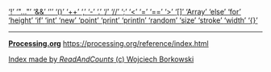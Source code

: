 [ ‘!’ ](https://processing.org/reference/logicalNOT.html)	[ ‘"..."’ ](https://openjdk.java.net/jeps/326)	[ ‘&&’ ](https://processing.org/reference/logicalAND.html)	[ ‘'’ ](https://www.informit.com/articles/article.aspx?p=130880&seqNum=11)	[ ‘()’ ](https://processing.org/reference/parentheses.html)	[ ‘++’ ](https://processing.org/reference/increment.html)	[ ‘,’ ](https://processing.org/reference/comma.html)	[ ‘-’ ](https://processing.org/reference/minus.html)	[ ‘.’ ](https://processing.org/reference/dot.html)	[ ‘/’ ](https://processing.org/reference/divide.html)	[ ‘//’ ](https://processing.org/reference/comment.html)	[ ‘;’ ](https://processing.org/reference/semicolon.html)	[ ‘<’ ](https://processing.org/reference/lessthan.html)	[ ‘=’ ](https://processing.org/reference/assign.html)	[ ‘==’ ](https://processing.org/reference/equality.html)	[ ‘>’ ](https://processing.org/reference/greaterthan.html)	[ ‘[]’ ](https://processing.org/reference/arrayaccess.html)	[ ‘Array’ ](https://processing.org/reference/Array.html)	[ ‘else’ ](https://processing.org/reference/else.html)	[ ‘for’ ](https://processing.org/reference/for.html)	[ ‘height’ ](https://processing.org/reference/height.html)	[ ‘if’ ](https://processing.org/reference/if.html)	[ ‘int’ ](https://processing.org/reference/int.html)	[ ‘new’ ](https://processing.org/reference/new.html)	[ ‘point’ ](https://processing.org/reference/point_.html)	[ ‘print’ ](https://processing.org/reference/print_.html)	[ ‘println’ ](https://processing.org/reference/println_.html)	[ ‘random’ ](https://processing.org/reference/random_.html)	[ ‘size’ ](https://processing.org/reference/size_.html)	[ ‘stroke’ ](https://processing.org/reference/stroke_.html)	[ ‘width’ ](https://processing.org/reference/width.html)	[ ‘{}’ ](https://processing.org/reference/curlybraces.html)	


----
[__Processing.org__](http://Processing.org/) <https://processing.org/reference/index.html>


[Index made by _ReadAndCounts_ (c) Wojciech Borkowski](https://github.com/borkowsk/bookProcessingEN/tree/main/33_extensions/readandcounts)

